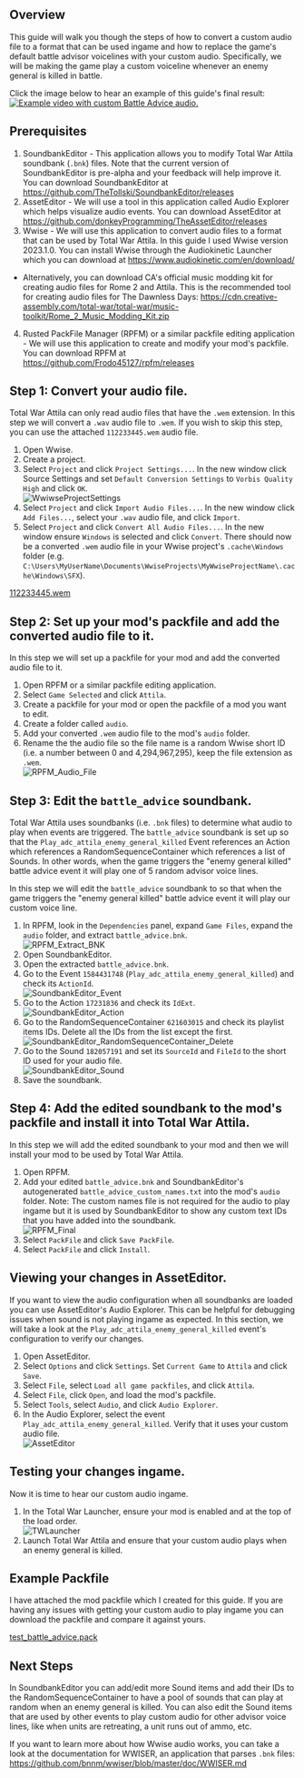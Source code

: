 ﻿## Overview
This guide will walk you though the steps of how to convert a custom audio file to a format that can be used ingame and how to replace the game's default battle advisor voicelines with your custom audio. Specifically, we will be making the game play a custom voiceline whenever an enemy general is killed in battle.

Click the image below to hear an example of this guide's final result:  
[![Example video with custom Battle Advice audio.](Battle_Advice_Resources/example.png)](Battle_Advice_Resources/example.mp4)


## Prerequisites
1. SoundbankEditor - This application allows you to modify Total War Attila soundbank (`.bnk`) files. Note that the current version of SoundbankEditor is pre-alpha and your feedback will help improve it. You can download SoundbankEditor at https://github.com/TheTollski/SoundbankEditor/releases
2. AssetEditor - We will use a tool in this application called Audio Explorer which helps visualize audio events. You can download AssetEditor at https://github.com/donkeyProgramming/TheAssetEditor/releases
3. Wwise - We will use this application to convert audio files to a format that can be used by Total War Attila. In this guide I used Wwise version 2023.1.0. You can install Wwise through the Audiokinetic Launcher which you can download at https://www.audiokinetic.com/en/download/
  * Alternatively, you can download CA's official music modding kit for creating audio files for Rome 2 and Attila. This is the recommended tool for creating audio files for The Dawnless Days: https://cdn.creative-assembly.com/total-war/total-war/music-toolkit/Rome_2_Music_Modding_Kit.zip
4. Rusted PackFile Manager (RPFM) or a similar packfile editing application - We will use this application to create and modify your mod's packfile. You can download RPFM at https://github.com/Frodo45127/rpfm/releases

## Step 1: Convert your audio file.
Total War Attila can only read audio files that have the  `.wem` extension. In this step we will convert a `.wav` audio file to `.wem`. If you wish to skip this step, you can use the attached `112233445.wem` audio file.

1. Open Wwise.
2. Create a project.
3. Select `Project` and click `Project Settings...`. In the new window click Source Settings and set `Default Conversion Settings` to `Vorbis Quality High` and click `OK`.  
![WwiwseProjectSettings](Battle_Advice_Resources/WwiwseProjectSettings.png)
4.  Select `Project` and click `Import Audio Files...`. In the new window click `Add Files...`, select your `.wav` audio file, and click `Import`.
5. Select `Project` and click `Convert All Audio Files...`. In the new window ensure `Windows` is selected and click `Convert`. There should now be a converted `.wem` audio file in your Wwise project's `.cache\Windows` folder (e.g. `C:\Users\MyUserName\Documents\WwiseProjects\MyWwiseProjectName\.cache\Windows\SFX`).

[112233445.wem](Battle_Advice_Resources/112233445.wem)

## Step 2: Set up your mod's packfile and add the converted audio file to it.
In this step we will set up a packfile for your mod and add the converted audio file to it.

1. Open RPFM or a similar packfile editing application.
2. Select `Game Selected` and click `Attila`.
3. Create a packfile for your mod or open the packfile of a mod you want to edit.
4. Create a folder called `audio`.
5. Add your converted `.wem` audio file to the mod's `audio` folder.
6. Rename the the audio file so the file name is a random Wwise short ID (i.e. a number between 0 and 4,294,967,295), keep the file extension as `.wem`.  
![RPFM_Audio_File](Battle_Advice_Resources/RPFM_Audio_File.png)

## Step 3: Edit the `battle_advice` soundbank.
Total War Attila uses soundbanks (i.e. `.bnk` files) to determine what audio to play when events are triggered. The `battle_advice`  soundbank is set up so that the `Play_adc_attila_enemy_general_killed` Event references an Action which references a RandomSequenceContainer which references a list of Sounds. In other words, when the game triggers the "enemy general killed" battle advice event it will play one of 5 random advisor voice lines.

In this step we will edit the `battle_advice` soundbank to so that when the game triggers the "enemy general killed" battle advice event it will play our custom voice line.

1. In RPFM, look in the `Dependencies` panel, expand `Game Files`, expand the `audio` folder, and extract `battle_advice.bnk`.  
![RPFM_Extract_BNK](Battle_Advice_Resources/RPFM_Extract_BNK.png)
2. Open SoundbankEditor.
3. Open the extracted `battle_advice.bnk`.
4. Go to the Event `1584431748` (`Play_adc_attila_enemy_general_killed`) and check its `ActionId`.  
![SoundbankEditor_Event](Battle_Advice_Resources/SoundbankEditor_Event.png)
5. Go to the Action `17231836` and check its `IdExt`.  
![SoundbankEditor_Action](Battle_Advice_Resources/SoundbankEditor_Action.png)
6. Go to the RandomSequenceContainer `621603015` and check its playlist items IDs. Delete all the IDs from the list except the first.  
![SoundbankEditor_RandomSequenceContainer_Delete](Battle_Advice_Resources/SoundbankEditor_RandomSequenceContainer_Delete.png)
7. Go to the Sound `182057191` and set its `SourceId` and `FileId` to the short ID used for your audio file.  
![SoundbankEditor_Sound](Battle_Advice_Resources/SoundbankEditor_Sound.png)
8. Save the soundbank.

## Step 4: Add the edited soundbank to the mod's packfile and install it into Total War Attila.
In this step we will add the edited soundbank to your mod and then we will install your mod to be used by Total War Attila.

1. Open RPFM.
2. Add your edited `battle_advice.bnk` and SoundbankEditor's autogenerated `battle_advice_custom_names.txt` into the mod's `audio` folder. Note: The custom names file is not required for the audio to play ingame but it is used by SoundbankEditor to show any custom text IDs that you have added into the soundbank.  
![RPFM_Final](Battle_Advice_Resources/RPFM_Final.png)
3. Select `PackFile` and click `Save PackFile`.
4. Select `PackFile` and click `Install`.

## Viewing your changes in AssetEditor.
If you want to view the audio configuration when all soundbanks are loaded you can use AssetEditor's Audio Explorer. This can be helpful for debugging issues when sound is not playing ingame as expected. In this section, we will take a look at the `Play_adc_attila_enemy_general_killed` event's configuration to verify our changes.

1. Open AssetEditor.
2. Select `Options` and click `Settings`. Set `Current Game` to `Attila` and click `Save`.
3. Select `File`, select `Load all game packfiles`, and click `Attila`.
4. Select `File`, click `Open`, and load the mod's packfile.
5. Select `Tools`, select `Audio`, and click `Audio Explorer`.
6. In the Audio Explorer, select the event `Play_adc_attila_enemy_general_killed`. Verify that it uses your custom audio file.  
![AssetEditor](Battle_Advice_Resources/AssetEditor.png)

## Testing your changes ingame.
Now it is time to hear our custom audio ingame.

1. In the Total War Launcher, ensure your mod is enabled and at the top of the load order.  
![TWLauncher](Battle_Advice_Resources/TWLauncher.png)
2. Launch Total War Attila and ensure that your custom audio plays when an enemy general is killed.

## Example Packfile

I have attached the mod packfile which I created for this guide. If you are having any issues with getting your custom audio to play ingame you can download the packfile and compare it against yours.

[test_battle_advice.pack](Battle_Advice_Resources/test_battle_advice.pack)

## Next Steps

In SoundbankEditor you can add/edit more Sound items and add their IDs to the RandomSequenceContainer to have a pool of sounds that can play at random when an enemy general is killed. You can also edit the Sound items that are used by other events to play custom audio for other advisor voice lines, like when units are retreating, a unit runs out of ammo, etc.

If you want to learn more about how Wwise audio works, you can take a look at the documentation for WWISER, an application that parses `.bnk` files: https://github.com/bnnm/wwiser/blob/master/doc/WWISER.md